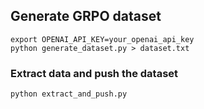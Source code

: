 ## Generate GRPO dataset

```
export OPENAI_API_KEY=your_openai_api_key
python generate_dataset.py > dataset.txt
```

### Extract data and push the dataset

```
python extract_and_push.py
```